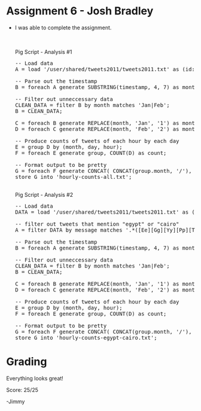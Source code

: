 Assignment 6 - Josh Bradley
====================
<ul>
<li>
I was able to complete the assignment.

<br><br>Pig Script - Analysis #1
<pre>
-- Load data
A = load '/user/shared/tweets2011/tweets2011.txt' as (id:chararray, timestamp:chararray, user:chararray, message:chararray);

-- Parse out the timestamp
B = foreach A generate SUBSTRING(timestamp, 4, 7) as month, SUBSTRING(timestamp, 8, 10) as day, SUBSTRING(timestamp, 11, 13) as hour;

-- Filter out unneccessary data
CLEAN_DATA = filter B by month matches 'Jan|Feb';
B = CLEAN_DATA;

C = foreach B generate REPLACE(month, 'Jan', '1') as month, day, hour;
D = foreach C generate REPLACE(month, 'Feb', '2') as month, day, hour;

-- Produce counts of tweets of each hour by each day
E = group D by (month, day, hour);
F = foreach E generate group, COUNT(D) as count;

-- Format output to be pretty
G = foreach F generate CONCAT( CONCAT(group.month, '/'), group.day) as date, group.hour, count;
store G into 'hourly-counts-all.txt';
</pre>

<br>Pig Script - Analysis #2
<pre>
-- Load data
DATA = load '/user/shared/tweets2011/tweets2011.txt' as (id:chararray, timestamp:chararray, user:chararray, message:chararray);

-- filter out tweets that mention "egypt" or "cairo"
A = filter DATA by message matches '.*([Ee][Gg][Yy][Pp][Tt]|[Cc][Aa][Ii][Rr][Oo]).*';

-- Parse out the timestamp
B = foreach A generate SUBSTRING(timestamp, 4, 7) as month, SUBSTRING(timestamp, 8, 10) as day, SUBSTRING(timestamp, 11, 13) as hour;

-- Filter out unneccessary data
CLEAN_DATA = filter B by month matches 'Jan|Feb';
B = CLEAN_DATA;

C = foreach B generate REPLACE(month, 'Jan', '1') as month, day, hour;
D = foreach C generate REPLACE(month, 'Feb', '2') as month, day, hour;

-- Produce counts of tweets of each hour by each day
E = group D by (month, day, hour);
F = foreach E generate group, COUNT(D) as count;

-- Format output to be pretty
G = foreach F generate CONCAT( CONCAT(group.month, '/'), group.day) as date, group.hour, count;
store G into 'hourly-counts-egypt-cairo.txt';
</pre>
</li>
</ul>

Grading
=======

Everything looks great!

Score: 25/25

-Jimmy
